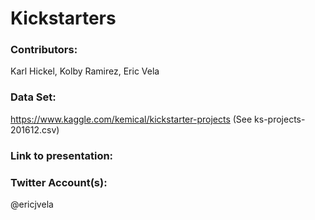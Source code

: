 # Kickstarters

### Contributors: 
Karl Hickel, Kolby Ramirez, Eric Vela

### Data Set: 
https://www.kaggle.com/kemical/kickstarter-projects (See ks-projects-201612.csv)

### Link to presentation:

### Twitter Account(s):
@ericjvela
